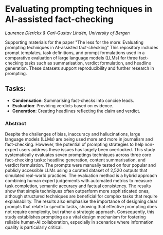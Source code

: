 # Evaluating prompting techniques in AI-assisted fact-checking

_Laurence Dierickx & Carl-Gustav Lindén, University of Bergen_

Supporting materials for the paper "The less for the more: Evaluating prompting techniques in AI-assisted fact-checking" This repository includes prompt templates, task definitions, and prompt formulations used in a comparative evaluation of large language models (LLMs) for three fact-checking tasks such as summarisation, verdict formulation, and headline generation. These datasets support reproducibility and further research in prompting.
## Tasks:
- **Condensation**: Summarising fact-checks into concise leads.
- **Evaluation**: Providing verdicts based on evidence.
- **Generation**: Creating headlines reflecting the claim and verdict.

### Abstract
Despite the challenges of bias, inaccuracy and hallucinations, large language models (LLMs) are being used more and more in journalism and fact-checking. However, the potential of prompting strategies to help non-expert users address these issues has largely been overlooked. This study systematically evaluates seven promptings techniques across three core fact-checking tasks: headline generation, content summarisation, and verdict formulation. The prompts were manually tested on four popular and publicly accessible LLMs using a curated dataset of 2,520 outputs that simulated real-world practices. The evaluation method is a hybrid approach combining human expert judgements with automated metrics to measure task completion, semantic accuracy and factual consistency. The results show that simple techniques often outperform more sophisticated ones, although structured techniques are beneficial for complex tasks that require explainability. The results also emphasise the importance of designing clear prompts that relate to specific tasks, showing that effective prompting does not require complexity, but rather a strategic approach. Consequently, this study establishes prompting as a vital design mechanism for fostering reliable human-AI collaboration, especially in scenarios where information quality is particularly critical.
